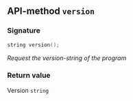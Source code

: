## API-method `version`

### Signature
``` c++
string version();
```

_Request the version-string of the program_

### Return value
Version `string`
